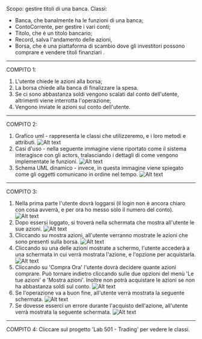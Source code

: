 Scopo: gestire titoli di una banca. 
Classi:
 - Banca, che banalmente ha le funzioni di una banca;
 - ContoCorrente, per gestire i vari conti;
 - Titolo, che è un titolo bancario;
 - Record, salva l'andamento delle azioni,
 - Borsa, che è una piattaforma di scambio dove gli investitori possono comprare e vendere titoli finanziari .
 
------------------------------------------
COMPITO 1:
1. L'utente chiede le azioni alla borsa;
2. La borsa chiede alla banca di finalizzare la spesa. 
3. Se ci sono abbastanza soldi vengono scalati dal conto dell'utente, altrimenti viene interrotta l'operazione;
4. Vengono inviate le azioni sul conto dell'utente.

------------------------------------------
COMPITO 2:
1. Grafico uml - rappresenta le classi che utilizzeremo, e i loro metodi e attributi.
![Alt text](./immagini/image-2.png)
2. Casi d'uso - nella seguente immagine viene riportato come il sistema interagisce con gli actors, tralasciando i dettagli di come vengono implementate le funzioni.
![Alt text](./immagini/image.png)
3. Schema UML dinamico - invece, in questa immagine viene spiegato come gli oggetti comunicano in ordine nel tempo.
![Alt text](./immagini/image-1.png)

------------------------------------------
COMPITO 3:
1. Nella prima parte l'utente dovrà loggarsi (il login non è ancora chiaro con cosa avverrà, e per ora ho messo solo il numero del conto).
![Alt text](./immagini/parte1.jpg)
2. Dopo essersi loggato, si troverà nella schermata che mostra all'utente le sue azioni. 
![Alt text](./immagini/parte2.jpg)
3. Cliccando su mostra azioni, all'utente verranno mostrate le azioni che sono presenti sulla borsa. 
![Alt text](./immagini/parte3.jpg)
4. Cliccando su una delle azioni mostrate a schermo, l'utente accederà a una schermata in cui verrà mostrata l'azione, e l'opzione per acquistarla.
![Alt text](./immagini/parte4.jpg)
5. Cliccando su 'Compra Ora' l'utente dovrà decidere quante azioni comprare. Può tornare indietro cliccando sulle due opzioni del menù 'Le tue azioni' e 'Mostra azioni'. Inoltre non potrà acquistare le azioni se non ha abbastanza soldi sul conto.
![Alt text](./immagini/parte5.jpg)
6. Se l'operazione va a buon fine, all'utente verrà mostrata la seguente schermata.
![Alt text](./immagini/parte6a.jpg)
7. Se dovesse esserci un errore durante l'acquisto dell'azione, all'utente verrà mostrata la seguente schermata.
![Alt text](./immagini/parte6b.jpg)

------------------------------------------
COMPITO 4:
Cliccare sul progetto 'Lab 501 - Trading' per vedere le classi.